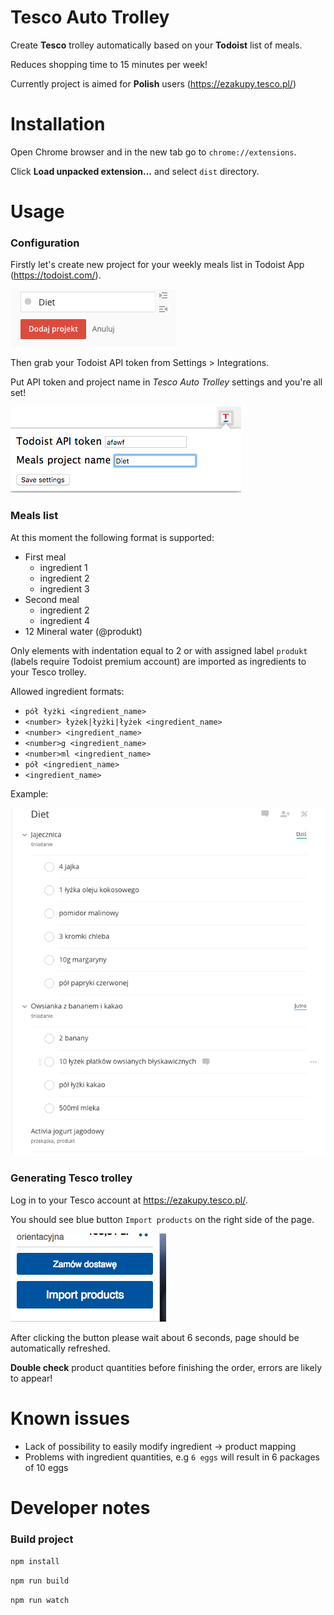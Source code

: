 # Tesco Auto Trolley

Create **Tesco** trolley automatically based on your **Todoist** list of meals.

Reduces shopping time to 15 minutes per week!

Currently project is aimed for __Polish__ users (https://ezakupy.tesco.pl/)


# Installation

Open Chrome browser and in the new tab go to `chrome://extensions`.

Click __Load unpacked extension...__ and select `dist` directory.


# Usage

### Configuration

Firstly let's create new project for your weekly meals list in Todoist App (https://todoist.com/).

![adding project to image](https://github.com/muchas/tesco-auto-trolley/blob/master/docs/todoist-project.png)

Then grab your Todoist API token from Settings > Integrations.

Put API token and project name in *Tesco Auto Trolley* settings and you're all set!

![auto trolley settings](https://github.com/muchas/tesco-auto-trolley/blob/master/docs/settings.png)


### Meals list

At this moment the following format is supported:

- First meal
  - ingredient 1
  - ingredient 2
  - ingredient 3
- Second meal
  - ingredient 2
  - ingredient 4
- 12 Mineral water (@produkt)

Only elements with indentation equal to 2 or with assigned label `produkt` (labels require Todoist premium account)
are imported as ingredients to your Tesco trolley.

Allowed ingredient formats:
- `pół łyżki <ingredient_name>`
- `<number> łyżek|łyżki|łyżek <ingredient_name>`
- `<number> <ingredient_name>`
- `<number>g <ingredient_name>`
- `<number>ml <ingredient_name>`
- `pół <ingredient_name>`
- `<ingredient_name>`

Example:

![meals list](https://github.com/muchas/tesco-auto-trolley/blob/master/docs/meal-list.png)


### Generating Tesco trolley

Log in to your Tesco account at https://ezakupy.tesco.pl/.

You should see blue button `Import products` on the right side of the page.

![blue import product button](https://github.com/muchas/tesco-auto-trolley/blob/master/docs/import-button.png)

After clicking the button please wait about 6 seconds, page should be automatically refreshed.

__Double check__ product quantities before finishing the order, errors are likely to appear!


# Known issues

- Lack of possibility to easily modify ingredient -> product mapping
- Problems with ingredient quantities, e.g `6 eggs` will result in 6 packages of 10 eggs

# Developer notes

### Build project

`npm install`

`npm run build`

`npm run watch`
